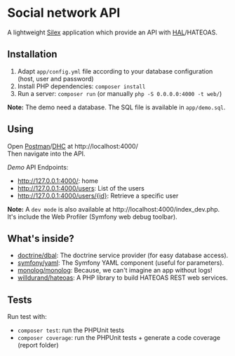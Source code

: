 # Social network API

A lightweight [Silex](http://silex.sensiolabs.org/) application which provide an API with [HAL](http://stateless.co/hal_specification.html)/HATEOAS.

## Installation

1. Adapt `app/config.yml` file according to your database configuration (host, user and password)
2. Install PHP dependencies: `composer install`
3. Run a server: `composer run` (or manually `php -S 0.0.0.0:4000 -t web/`)

**Note:** The demo need a database. The SQL file is available in `app/demo.sql`.

## Using

Open [Postman](https://www.getpostman.com/docs/introduction)/[DHC](https://restlet.com/products/dhc/) at http://localhost:4000/  
Then navigate into the API.

*Demo* API Endpoints:

* http://127.0.0.1:4000/: home
* http://127.0.0.1:4000/users: List of the users
* http://127.0.0.1:4000/users/{id}: Retrieve a specific user

**Note:** A `dev mode` is also available at http://localhost:4000/index_dev.php. It's include the Web Profiler (Symfony web debug toolbar).

## What's inside?

* [doctrine/dbal](http://silex.sensiolabs.org/doc/providers/doctrine.html): The doctrine service provider (for easy database access).
* [symfony/yaml](http://symfony.com/doc/current/components/yaml.html): The Symfony YAML component (useful for parameters).
* [monolog/monolog](http://silex.sensiolabs.org/doc/providers/monolog.html): Because, we can't imagine an app without logs!
* [willdurand/hateoas](https://github.com/willdurand/hateoas): A PHP library to build HATEOAS REST web services.

## Tests

Run test with:

* `composer test`: run the PHPUnit tests
* `composer coverage`: run the PHPUnit tests + generate a code coverage (report folder)
